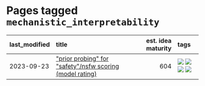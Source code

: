 # Pages tagged `mechanistic_interpretability`

|last_modified|title|est. idea maturity|tags
|:---|:---|---:|:---|
|2023-09-23|["prior probing" for "safety"/nsfw scoring (model rating)](../prior_probing.md)|604|[![](https://img.shields.io/badge/tag-alignment-dad82b)](../tags/alignment.md) [![](https://img.shields.io/badge/tag-experimental-3f9741)](../tags/experimental.md) [![](https://img.shields.io/badge/tag-mechanistic_interpretability-35d420)](../tags/mechanistic_interpretability.md) [![](https://img.shields.io/badge/tag-wip-e9b626)](../tags/wip.md)|